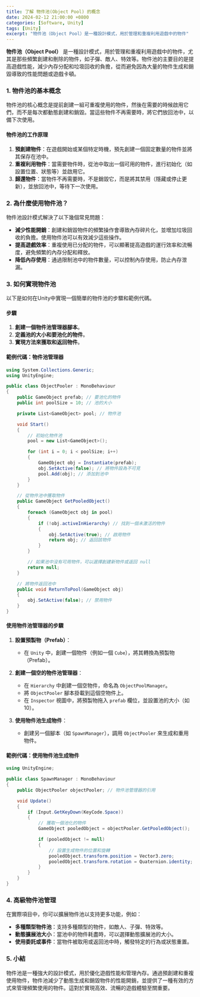 ```yaml
---
title: 了解 物件池(Object Pool) 的概念
date: 2024-02-12 21:00:00 +0800
categories: [Software, Unity]
tags: [Unity] 
excerpt: "物件池（Object Pool）是一種設計模式，用於管理和重複利用遊戲中的物件"
---
```


**物件池（Object Pool）** 是一種設計模式，用於管理和重複利用遊戲中的物件，尤其是那些頻繁創建和刪除的物件，如子彈、敵人、特效等。物件池的主要目的是提高遊戲性能，減少內存分配和垃圾回收的負擔，從而避免因為大量的物件生成和銷毀導致的性能問題或遊戲卡頓。

### **1. 物件池的基本概念**

物件池的核心概念是提前創建一組可重複使用的物件，然後在需要的時候啟用它們，而不是每次都動態創建和銷毀。當這些物件不再需要時，將它們放回池中，以備下次使用。

#### **物件池的工作原理**

1. **預創建物件**：在遊戲開始或某個特定時機，預先創建一個固定數量的物件並將其保存在池中。
2. **重複利用物件**：當需要物件時，從池中取出一個可用的物件，進行初始化（如設置位置、狀態等）並啟用它。
3. **歸還物件**：當物件不再需要時，不是銷毀它，而是將其禁用（隱藏或停止更新），並放回池中，等待下一次使用。

### **2. 為什麼使用物件池？**

物件池設計模式解決了以下幾個常見問題：

- **減少性能開銷**：創建和銷毀物件的頻繁操作會導致內存碎片化，並增加垃圾回收的負擔。使用物件池可以有效減少這些操作。
- **提高遊戲效率**：重複使用已分配的物件，可以顯著提高遊戲的運行效率和流暢度，避免頻繁的內存分配和釋放。
- **降低內存使用**：通過限制池中的物件數量，可以控制內存使用，防止內存泄漏。

### **3. 如何實現物件池**

以下是如何在Unity中實現一個簡單的物件池的步驟和範例代碼。

#### **步驟**

1. **創建一個物件池管理器腳本**。
2. **定義池的大小和要池化的物件**。
3. **實現方法來獲取和返回物件**。

#### **範例代碼：物件池管理器**

```csharp
using System.Collections.Generic;
using UnityEngine;

public class ObjectPooler : MonoBehaviour
{
    public GameObject prefab; // 要池化的物件
    public int poolSize = 10; // 池的大小

    private List<GameObject> pool; // 物件池

    void Start()
    {
        // 初始化物件池
        pool = new List<GameObject>();

        for (int i = 0; i < poolSize; i++)
        {
            GameObject obj = Instantiate(prefab);
            obj.SetActive(false); // 將物件設為不可見
            pool.Add(obj); // 添加到池中
        }
    }

    // 從物件池中獲取物件
    public GameObject GetPooledObject()
    {
        foreach (GameObject obj in pool)
        {
            if (!obj.activeInHierarchy) // 找到一個未激活的物件
            {
                obj.SetActive(true); // 啟用物件
                return obj; // 返回該物件
            }
        }

        // 如果池中沒有可用物件，可以選擇創建新物件或返回 null
        return null;
    }

    // 將物件返回池中
    public void ReturnToPool(GameObject obj)
    {
        obj.SetActive(false); // 禁用物件
    }
}
```

#### **使用物件池管理器的步驟**

1. **設置預製物（Prefab）**：
   - 在 `Unity` 中，創建一個物件（例如一個 `Cube`），將其轉換為預製物（Prefab）。

2. **創建一個空的物件池管理器**：
   - 在 `Hierarchy` 中創建一個空物件，命名為 `ObjectPoolManager`。
   - 將 `ObjectPooler` 腳本掛載到這個空物件上。
   - 在 `Inspector` 視圖中，將預製物拖入 `prefab` 欄位，並設置池的大小（如10）。

3. **使用物件池生成物件**：
   - 創建另一個腳本（如 `SpawnManager`），調用 `ObjectPooler` 來生成和重用物件。

#### **範例代碼：使用物件池生成物件**

```csharp
using UnityEngine;

public class SpawnManager : MonoBehaviour
{
    public ObjectPooler objectPooler; // 物件池管理器的引用

    void Update()
    {
        if (Input.GetKeyDown(KeyCode.Space))
        {
            // 獲取一個池化的物件
            GameObject pooledObject = objectPooler.GetPooledObject();

            if (pooledObject != null)
            {
                // 設置生成物件的位置和旋轉
                pooledObject.transform.position = Vector3.zero;
                pooledObject.transform.rotation = Quaternion.identity;
            }
        }
    }
}
```

### **4. 高級物件池管理**

在實際項目中，你可以擴展物件池以支持更多功能，例如：

- **多種類型物件池**：支持多種類型的物件，如敵人、子彈、特效等。
- **動態擴展池大小**：當池中的物件耗盡時，可以選擇動態擴展池的大小。
- **使用委託或事件**：當物件被取用或返回池中時，觸發特定的行為或狀態重置。

### **5. 小結**

物件池是一種強大的設計模式，用於優化遊戲性能和管理內存。通過預創建和重複使用物件，物件池減少了動態生成和銷毀物件的性能開銷，並提供了一種有效的方式來管理頻繁使用的物件。這對於實現高效、流暢的遊戲體驗至關重要。
